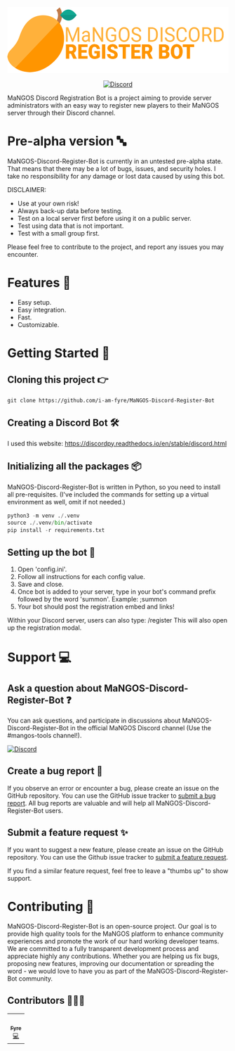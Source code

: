 <p align="center">

  <a href="https://github.com/i-am-fyre/MaNGOS-Discord-Register-Bot" target="_blank">
    <img height="150" alt="default bot banner" src="/img/default-bot-banner.svg"/>
  </a>
</p>
<p align="center">
  <a href="https://discord.gg/CzXcBXq">
    <img src="https://img.shields.io/discord/286167585270005763?label=Discord&logo=Discord&logoColor=ffffff&style=for-the-badge" alt="Discord">
  </a>
</p>
 
MaNGOS Discord Registration Bot is a project aiming to provide server administrators with an easy way to register new players to their MaNGOS server through their Discord channel.


# Pre-alpha version :abc:

MaNGOS-Discord-Register-Bot is currently in an untested pre-alpha state. That means that there may be a lot of bugs, issues, and security holes.
I take no responsibility for any damage or lost data caused by using this bot.

DISCLAIMER:
- Use at your own risk!
- Always back-up data before testing. 
- Test on a local server first before using it on a public server. 
- Test using data that is not important. 
- Test with a small group first. 

Please feel free to contribute to the project, and report any issues you may encounter.


# Features :rocket:
- Easy setup.
- Easy integration.
- Fast.
- Customizable.


# Getting Started :1234:

## Cloning this project :point_right:

```git
git clone https://github.com/i-am-fyre/MaNGOS-Discord-Register-Bot
```
## Creating a Discord Bot :hammer_and_wrench:
I used this website: https://discordpy.readthedocs.io/en/stable/discord.html

## Initializing all the packages :package:

MaNGOS-Discord-Register-Bot is written in Python, so you need to install all pre-requisites. (I've included the commands for setting up a virtual environment as well, omit if not needed.)

```python
python3 -m venv ./.venv
source ./.venv/bin/activate
pip install -r requirements.txt
```
## Setting up the bot :robot:
1. Open 'config.ini'.
2. Follow all instructions for each config value.
3. Save and close.
4. Once bot is added to your server, type in your bot's command prefix followed by the word 'summon'.
    Example: ;summon
5. Your bot should post the registration embed and links!

Within your Discord server, users can also type: /register
This will also open up the registration modal.


# Support :computer:

## Ask a question about MaNGOS-Discord-Register-Bot :question:

You can ask questions, and participate in discussions about MaNGOS-Discord-Register-Bot in the official MaNGOS Discord channel (Use the #mangos-tools channel!).

<a href="https://discord.gg/CzXcBXq">
<img src="https://img.shields.io/discord/286167585270005763?label=Discord&logo=Discord&logoColor=ffffff&style=for-the-badge" alt="Discord">
</a>

## Create a bug report :bug:

If you observe an error or encounter a bug, please create an issue on the GitHub repository. You can use the GitHub issue tracker to [submit a bug report](https://github.com/i-am-fyre/MaNGOS-Discord-Register-Bot/issues/new?assignees=&labels=bug&template=bug_report.md&title=%5B%3Abug%3A%5D+). All bug reports are valuable and will help all MaNGOS-Discord-Register-Bot users.

## Submit a feature request :sparkles:

If you want to suggest a new feature, please create an issue on the GitHub repository. You can use the Github issue tracker to [submit a feature request](https://github.com/i-am-fyre/MaNGOS-Discord-Register-Bot/issues/new?assignees=&labels=enhancement&template=feature_request.md&title=%5B%3Asparkles%3A%5D+).

If you find a similar feature request, feel free to leave a "thumbs up" to show support.


# Contributing :tada:

MaNGOS-Discord-Register-Bot is an open-source project. Our goal is to provide high quality tools for the MaNGOS platform to enhance community experiences and promote the work of our hard working developer teams. We are committed to a fully transparent development process and appreciate highly any contributions. Whether you are helping us fix bugs, proposing new features, improving our documentation or spreading the word - we would love to have you as part of the MaNGOS-Discord-Register-Bot community.

## Contributors :people_holding_hands:

<table>
  <tr>
    <td align="center"><a href="https://github.com/i-am-fyre/"><img src="https://avatars.githubusercontent.com/u/58180427?v=4?s=100" width="100px;" alt=""/><br /><sub><b>Fyre</b></sub></a><br /><a href="https://github.com/i-am-fyre/MaNGOS-Discord-Register-Bot/commits?author=i-am-fyre" title="Code">💻</a></td>
  </tr>
</table>